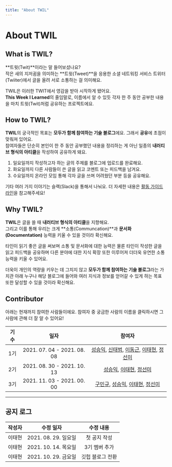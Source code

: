 ```yaml
---
title: "About TWIL"
---
```


# About TWIL

## What is TWIL?
**트윗(Twit)**이라는 말 들어보셨나요?  
작은 새의 지저귐을 의미하는 **트윗(Tweet)**을 응용한 소셜 네트워킹 서비스 트위터(Twiiter)에서 글을 올려 서로 소통하는 걸 의미해요.  

TWIL은 이러한 TWIT에서 영감을 받아 시작하게 됐어요.  
**This Week I Learned**의 줄임말로, 이름에서 알 수 있듯 각자 한 주 동안 공부한 내용을 마치 트윗(Twit)처럼 공유하는 프로젝트에요.



## How to TWIL?
**TWIL**의 궁극적인 목표는 **모두가 함께 참여하는 기술 블로그**에요. 그래서 **공유**에 초점이 맞춰져 있어요.  
참여자들은 단순히 본인이 한 주 동안 공부했던 내용을 정리하는 게 아닌 일종의 **내러티브 형식의 아티클**을 작성하여 공유하게 돼요.  


1. 일요일까지 작성하고자 하는 글의 주제를 블로그에 업로드를 완료해요.
2. 화요일까지 다른 사람들이 쓴 글을 읽고 코멘트 또는 피드백을 남겨요.
3. 수요일까지 온라인 모임 통해 각자 글을 쓰며 어려웠던 부분 등을 공유해요.


기타 여러 가지 이야기는 슬랙(Slack)을 통해서 나눠요. 더 자세한 내용은 [활동 가이드라인]()을 참고해주세요!  


## Why TWIL?
**TWIL**은 글을 쓸 때 **내러티브 형식의 아티클**을 지향해요.  
그리고 이를 통해 우리는 크게 **소통(Communcation)**과 **문서화(Documentation)** 능력을 키울 수 있을 것이라 확신해요.  

타인이 읽기 좋은 글을 써보며 소통 및 문서화에 대한 능력은 물론 타인이 작성한 글을 읽고 피드백을 공유하며 다른 분야에 대한 지식 확장 또한 이루어져 더더욱 유연한 소통 능력을 키울 수 있어요.  

더욱이 개인의 역량을 키우는 데 그치지 않고 **모두가 함께 참여하는 기술 블로그**라는 가치관 아래 누구나 해당 블로그에 들어와 여러 지식과 정보를 얻어갈 수 있게 하는 목표 또한 달성할 수 있을 것이라 확신해요.  

## Contributor
아래는 현재까지 참여한 사람들이에요.
참여자 중 궁금한 사람의 이름을 클릭하시면 그 사람에 관해 더 잘 알 수 있어요!  

|기수|일자|참여자|
|:-:|:-:|:--:|
|1기|2021. 07. 04 - 2021. 08. 08|[성승익](https://github.com/iksflow), [신태범](https://github.com/TaeBeomShin), [이동근](https://github.com/gledong12), [이태현](https://weekwith.me), [정선미](https://github.com/katej927)|
|2기|2021. 08. 30 - 2021. 10. 13|[성승익](https://github.com/iksflow), [이태현](https://weekwith.me), [정선미](https://github.com/katej927)|
|3기|2021. 11. 03 - 2021. 00. 00|[구민규](https://github.com/kooku94), [성승익](https://github.com/iksflow), [이태현](https://weekwith.me), [정선미](https://github.com/katej927)|

---

## 공지 로그

|작성자|수정 일자|수정 내용|
|:--:|:-----:|:-----:|
|이태현|2021. 08. 29. 일요일|첫 공지 작성|
|이태현|2021. 10. 14. 목요일|3기 멤버 추가|
|이태현|2021. 10. 29. 금요일|깃헙 블로그 전환|
